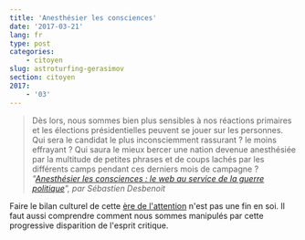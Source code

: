 ```yaml
---
title: 'Anesthésier les consciences'
date: '2017-03-21'
lang: fr
type: post
categories:
    - citoyen
slug: astroturfing-gerasimov
section: citoyen
2017:
    - '03'
---
```


> Dès lors, nous sommes bien plus sensibles à nos réactions primaires et les élections présidentielles peuvent se jouer sur les personnes. Qui sera le candidat le plus inconsciemment rassurant ? le moins effrayant ? Qui saura le mieux bercer une nation devenue anesthésiée par la multitude de petites phrases et de coups lachés par les différents camps pendant ces derniers mois de campagne ?
> <cite>"[Anesthésier les consciences : le web au service de la guerre politique](https://notes.desbenoit.net/astroturfing-gerasimov)", par Sébastien Desbenoit</cite>

Faire le bilan culturel de cette [ère de l'attention](/2017/03/une-culture-de-l-attention/ "Une culture de l'attention") n'est pas une fin en soi. Il faut aussi comprendre comment nous sommes manipulés par cette progressive disparition de l'esprit critique.